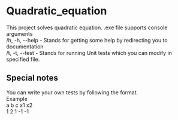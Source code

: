 # Quadratic_equation
This project solves quadratic equation. .exe file supports console arguments <br>
/h, -h, --help - Stands for getting some help by redirecting you to documentation<br>
/t, -t, --test - Stands for running Unit tests which you can modify in specified file.
## Special notes
You can write your own tests by following the format.<br>
Example <br>
a b c x1 x2 </br>
1 2 1 -1 -1
